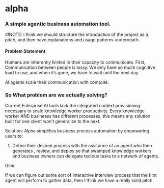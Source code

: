 # alpha

### A simple agentic business automation tool. 
#!NOTE: I think we should structure the introduction of the project as a pitch, and then have explanations and usage patterns underneath.


#### Problem Statement
Humans are inherently limited in their capacity to communicate. 
  First, Communication between people is lossy. 
  We only have so much cognitive load to use, and when it’s gone, we have to wait until the next day. 

AI agents scale their communication with compute.

  
### So What problem are we actually solving? 
Current Enterprise AI tools lack the integrated context provisioning necessary to scale knowledge worker productivity. 
Every knowledge worker AND businesss has different processes, this means any solution built for one client won’t generalize to the next. 

Solution:
Alpha simplifies business process automation by empowering users to:
  1. Define their desired process with the assitance of an agent who then generates , review, and deploy 
so that swamped knowledge workers and business owners can delegate tedious tasks to a network of agents.

User

If we can figure out some sort of interactive interview process that the first agent will perform to gather data, then I think we have a really solid pitch. 
